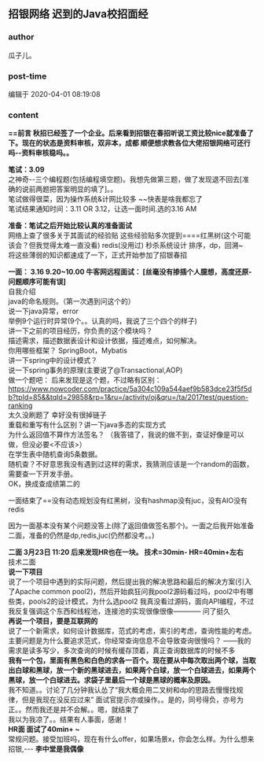 ## 招银网络 迟到的Java校招面经
### author 
瓜子儿。
### post-time 

编辑于  2020-04-01 08:19:08
### content 
<div class="post-topic-des nc-post-content">
 <p>
  <strong>
   ==前言  秋招已经签了一个企业。后来看到招银在春招听说工资比较nice就准备了下。现在的状态是资料审核，双非本，成都  顺便想求教各位大佬招银网络可还行吗--资料审核稳吗。。
  </strong>
 </p>
 <p>
  <strong>
   笔试：3.09
  </strong>
  <br/>
  之神奇--三个编程题(包括编程填空题)。我想先做第三题，做了发现退不回去[准确的说前两题把答案明显的填了]。。
  <br/>
  笔试做得很菜，因为操作系统&amp;计网比较多  ~~快表是啥我都忘了
  <br/>
  笔试结果通知时间：3.11 OR 3.12，让选一面时间.选的3.16 AM
 </p>
 <p>
  <strong>
   准备：笔试之后开始比较认真的准备面试
  </strong>
  <br/>
  网络上查了很多关于其面试的经验贴  这些经验贴多次提到====红黑树(这个可能该会？但我觉得太难一直没看)  redis(没用过)  秒杀系统设计  排序，dp，回溯~
  <br/>
  将这些薄弱的知识都速成了一下，正式开始参加了招银春招
 </p>
 <p>
  <strong>
   一面：  3.16 9.20~10.00 牛客网远程面试：  [丝毫没有掺插个人臆想，高度还原-问题顺序可能有误]
  </strong>
  <br/>
  自我介绍
  <br/>
  java的命名规则。（第一次遇到问这个的）
  <br/>
  说一下java异常，error
  <br/>
  举例9个运行时异常(9个。。认真的吗，我说了三个四个的样子)
  <br/>
  讲一下之前的项目经历，你负责的这个模块吗？
  <br/>
  描述需求，描述数据表设计和设计依据，描述难点，如何解决。
  <br/>
  你用哪些框架？    SpringBoot，Mybatis
  <br/>
  讲一下spring中的设计模式？
  <br/>
  说一下spring事务的原理(主要说了@Transactional,AOP)
  <br/>
  做一个题吧：  后来发现是这个题，不过略有区别：
  <a href="https://www.nowcoder.com/practice/5a304c109a544aef9b583dce23f5f5db?tpId=85&amp;&amp;tqId=29858&amp;rp=1&amp;ru=/activity/oj&amp;qru=/ta/2017test/question-ranking" target="_blank">
   https://www.nowcoder.com/practice/5a304c109a544aef9b583dce23f5f5db?tpId=85&amp;&amp;tqId=29858&amp;rp=1&amp;ru=/activity/oj&amp;qru=/ta/2017test/question-ranking
  </a>
  <br/>
  太久没刷题了  幸好没有很掉链子
  <br/>
  重载和重写有什么区别？讲一下java多态的实现方式
  <br/>
  为什么返回值不算作方法签名？  （我答错了，我说的做不到，查证好像是可以做，但没必要&lt;不应该&gt;）
  <br/>
  在学生表中随机查询5条数据。
  <br/>
  随机查？不好意思我没有遇到过这样的需求，我猜测应该是一个random的函数，需要查一下开发手册。
  <br/>
  OK，换成查成绩第二的
 </p>
 <p>
  一面结束了==没有动态规划没有红黑树，没有hashmap没有juc，没有AIO没有redis
 </p>
 <p>
  因为一面基本没有某个问题没答上(除了返回值做签名那个)。一面之后我开始准备二面，准备的仍然是dp,redis,juc(仍然都没考。。)
 </p>
 <p>
  <strong>
   二面 3月23日 11:20  后来发现HR也在一块。  技术=30min- HR=40min+左右
  </strong>
  <br/>
  技术二面
  <br/>
  <strong>
   说一下项目
  </strong>
  <br/>
  说了一个项目中遇到的实际问题，然后提出我的解决思路和最后的解决方案(引入了Apache common pool2)，然后开始疯狂问我pool2源码看过吗，pool2中有哪些类，pools2的设计模式，为什么选pool2    我真没看过源码，面向API编程，不过我反复强调这个东西和线程池，连接池的实现很像很像————  问了挺久
  <br/>
  <strong>
   再说一个项目，要是互联网的
  </strong>
  <br/>
  说了一个新需求，如何设计数据库，范式的考虑，索引的考虑，查询性能的考虑。  主要问题是为什么要追求范式，你经常查询信息不会导致查询很慢吗？   ——我的需求是读多写少，多次查询的时候有缓存顶着，真正查询数据库的时候不多
  <br/>
  <strong>
   我有一个包，里面有黑色和白色的求各一百个。现在要从中每次取出两个球，当取出白球和黑球，放一个新的黑球进去，如果两个白球，放一个白球进去，如果两个黑球，放一个白球进去。求袋子里最后一个球是黑球的概率及原因。
  </strong>
  <br/>
  我不知道。。讨论了几分钟我认怂了“我大概会用二叉树和dp的思路去慢慢找规律，但是我现在没反应过来”  面试官提示亦或操作。。是的，同号得负，亦号为正。。然而我还是并不会解。。嗯，就结束了
  <br/>
  我以为我凉了。。结果有人事面，感谢！
  <br/>
  <strong>
   HR面 面试了40min+  ~
  </strong>
  <br/>
  常规问题。接受加班吗，现在有什么offer，如果场景x，你会怎么样。为什么想来招银,---
  <strong>
   李中堂是我偶像
  </strong>
 </p>
</div>
